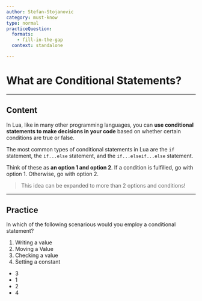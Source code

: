 ```yaml
---
author: Stefan-Stojanovic
category: must-know
type: normal
practiceQuestion:
  formats:
    - fill-in-the-gap
  context: standalone

---
```


# What are Conditional Statements?

---
## Content

In Lua, like in many other programming languages, you can **use conditional statements to make decisions in your code** based on whether certain conditions are true or false.

The most common types of conditional statements in Lua are the `if` statement, the `if...else` statement, and the `if...elseif...else` statement.

Think of these as **an option 1 and option 2**. If a condition is fulfilled, go with option 1. Otherwise, go with option 2. 

> This idea can be expanded to more than 2 options and conditions!

--- 

## Practice

In which of the following scenarious would you employ a conditional statement?
1. Writing a value
2. Moving a Value
3. Checking a value
4. Setting a constant

- 3
- 1
- 2
- 4